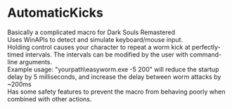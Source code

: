 # AutomaticKicks
Basically a complicated macro for Dark Souls Remastered <br />
Uses WinAPIs to detect and simulate keyboard/mouse input. <br />
Holding control causes your character to repeat a worm kick at perfectly-timed intervals. The intervals can be modified by the user with command-line arguments. <br />
Example usage: "yourpath\easyworm.exe -5 200" will reduce the startup delay by 5 milliseconds, and increase the delay between worm attacks by ~200ms <br />
Has some safety features to prevent the macro from behaving poorly when combined with other actions. <br />
